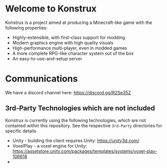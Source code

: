 # Welcome to Konstrux
Konstrux is a project aimed at producing a Minecraft-like game with the following properties:
* Highly-extensible, with first-class support for modding
* Modern graphics engine with high quality visuals
* High-performance multi-player, even in modded games
* A more complete RPG-like character system out of the box
* An easy-to-use-and-setup server

# Communications
We have a discord channel here: https://discord.gg/R2Se35Z

## 3rd-Party Technologies which are not included
Konstrux is currently using the following technologies, which are not contained within this repository.  See the respective `3rd-Party` directories for specific details
* Unity - building the client requires Unity: https://unity3d.com/
* VoxelPlay - a voxel engine for Unity: https://assetstore.unity.com/packages/templates/systems/voxel-play-106618
* 